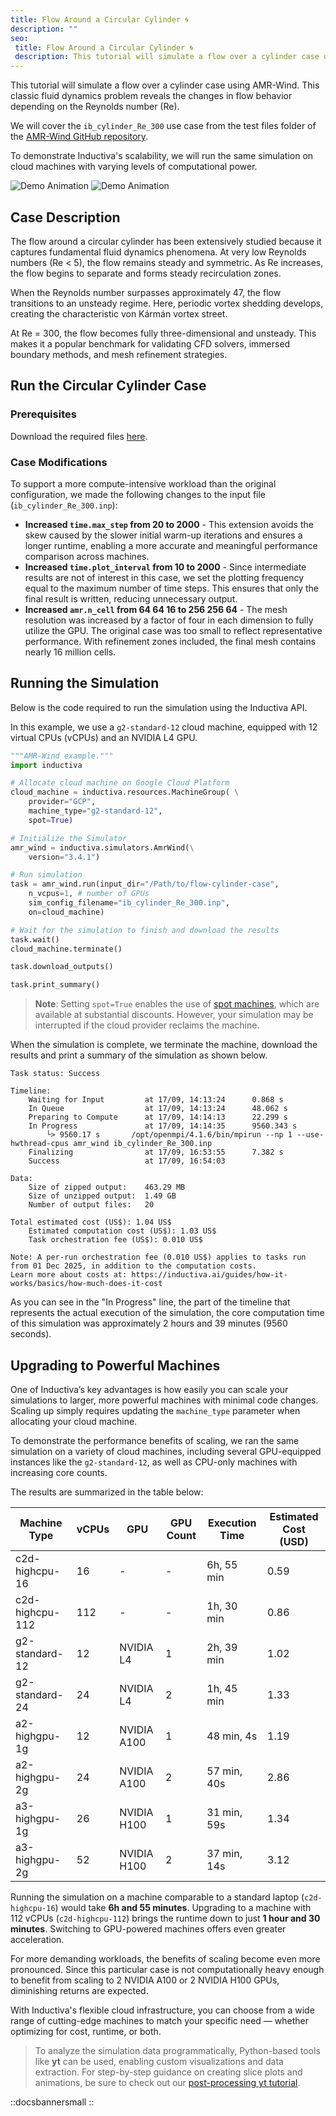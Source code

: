 ```yaml
---
title: Flow Around a Circular Cylinder 🌀
description: ""
seo:
 title: Flow Around a Circular Cylinder 🌀
 description: This tutorial will simulate a flow over a cylinder case using AMR-Wind. This classic fluid dynamics problem reveals the changes in flow behavior depending on the Reynolds number (Re). We will cover the `ib_cylinder_Re_300` use case from the test files folder of the AMR-Wind GitHub repository.
---
```


This tutorial will simulate a flow over a cylinder case using AMR-Wind. This classic fluid dynamics problem reveals the changes in flow behavior depending on the Reynolds number (Re).

We will cover the `ib_cylinder_Re_300` use case from the test files folder of the [AMR-Wind GitHub repository](https://github.com/Exawind/amr-wind/tree/main/test/test_files/ib_cylinder_Re_300).

To demonstrate Inductiva's scalability, we will run the same simulation on cloud machines with varying levels of computational power.

![Demo Animation](amr-wind/Re100.gif)
![Demo Animation](amr-wind/Re10000.gif)

## Case Description
The flow around a circular cylinder has been extensively studied because it captures fundamental fluid dynamics phenomena. At very low Reynolds numbers (Re < 5), the flow remains steady and symmetric. As Re increases, the flow begins to separate and forms steady recirculation zones.

When the Reynolds number surpasses approximately 47, the flow transitions to an unsteady regime. Here, periodic vortex shedding develops, creating the characteristic von Kármán vortex street.

At Re = 300, the flow becomes fully three-dimensional and unsteady. This makes it a popular benchmark for validating CFD solvers, immersed boundary methods, and mesh refinement strategies.

## Run the Circular Cylinder Case

### Prerequisites
Download the required files [here](https://storage.googleapis.com/inductiva-api-demo-files/flow-cylinder-case-files.zip).

### Case Modifications
To support a more compute-intensive workload than the original configuration, we made the following changes to the input file (`ib_cylinder_Re_300.inp`):

* **Increased `time.max_step` from 20 to 2000** - This extension avoids the skew caused by the slower initial warm-up iterations and ensures a longer runtime, enabling a more accurate and meaningful performance comparison across machines.
* **Increased `time.plot_interval` from 10 to 2000** - Since intermediate results are not of interest in this case, we set the plotting frequency equal to the maximum number of time steps. This ensures that only the final result is written, reducing unnecessary output.
* **Increased `amr.n_cell` from 64 64 16 to 256 256 64** - The mesh resolution was increased by a factor of four in each dimension to fully utilize the GPU. The original case was too small to reflect representative performance. With refinement zones included, the final mesh contains nearly 16 million cells.

## Running the Simulation
Below is the code required to run the simulation using the Inductiva API.

In this example, we use a `g2-standard-12` cloud machine, equipped with 12 virtual CPUs (vCPUs) and an NVIDIA L4 GPU.

```python
"""AMR-Wind example."""
import inductiva

# Allocate cloud machine on Google Cloud Platform
cloud_machine = inductiva.resources.MachineGroup( \
    provider="GCP",
    machine_type="g2-standard-12",
    spot=True)

# Initialize the Simulator
amr_wind = inductiva.simulators.AmrWind(\
    version="3.4.1")

# Run simulation
task = amr_wind.run(input_dir="/Path/to/flow-cylinder-case",
	n_vcpus=1, # number of GPUs
    sim_config_filename="ib_cylinder_Re_300.inp",
    on=cloud_machine)

# Wait for the simulation to finish and download the results
task.wait()
cloud_machine.terminate()

task.download_outputs()

task.print_summary()
```

> **Note**: Setting `spot=True` enables the use of [spot machines](/how-it-works/machines/spot-machines.md), which are available at substantial discounts.
> However, your simulation may be interrupted if the cloud provider reclaims the machine.

When the simulation is complete, we terminate the machine, download the results and print a summary of the simulation as shown below.

```
Task status: Success

Timeline:
	Waiting for Input         at 17/09, 14:13:24      0.868 s
	In Queue                  at 17/09, 14:13:24      48.062 s
	Preparing to Compute      at 17/09, 14:14:13      22.299 s
	In Progress               at 17/09, 14:14:35      9560.343 s
		└> 9560.17 s       /opt/openmpi/4.1.6/bin/mpirun --np 1 --use-hwthread-cpus amr_wind ib_cylinder_Re_300.inp
	Finalizing                at 17/09, 16:53:55      7.382 s
	Success                   at 17/09, 16:54:03

Data:
	Size of zipped output:    463.29 MB
	Size of unzipped output:  1.49 GB
	Number of output files:   20

Total estimated cost (US$): 1.04 US$
	Estimated computation cost (US$): 1.03 US$
	Task orchestration fee (US$): 0.010 US$

Note: A per-run orchestration fee (0.010 US$) applies to tasks run from 01 Dec 2025, in addition to the computation costs.
Learn more about costs at: https://inductiva.ai/guides/how-it-works/basics/how-much-does-it-cost
```

As you can see in the "In Progress" line, the part of the timeline that
represents the actual execution of the simulation,
the core computation time of this simulation was approximately 2 hours and 39 minutes (9560 seconds).

## Upgrading to Powerful Machines
One of Inductiva’s key advantages is how easily you can scale your simulations to larger, more powerful machines with minimal code changes. Scaling up simply requires updating the `machine_type` parameter when allocating your cloud machine.

To demonstrate the performance benefits of scaling, we ran the same simulation on a variety of cloud machines, including several GPU-equipped instances like the `g2-standard-12`, as well as CPU-only machines with increasing core counts.

The results are summarized in the table below:

| Machine Type     | vCPUs | GPU         | GPU Count | Execution Time | Estimated Cost (USD) |
|------------------|-------|-------------|-----------|----------------|--------------------- |
| c2d-highcpu-16   | 16    | -           | -         | 6h, 55 min     | 0.59                 |
| c2d-highcpu-112  | 112   | -           | -         | 1h, 30 min     | 0.86                 |
| g2-standard-12   | 12    | NVIDIA L4   | 1         | 2h, 39 min     | 1.02                 |
| g2-standard-24   | 24    | NVIDIA L4   | 2         | 1h, 45 min     | 1.33                 |
| a2-highgpu-1g    | 12    | NVIDIA A100 | 1         | 48 min, 4s     | 1.19                 |
| a2-highgpu-2g    | 24    | NVIDIA A100 | 2         | 57 min, 40s    | 2.86                 |
| a3-highgpu-1g    | 26    | NVIDIA H100 | 1         | 31 min, 59s    | 1.34                 |
| a3-highgpu-2g    | 52    | NVIDIA H100 | 2         | 37 min, 14s    | 3.12                 |

Running the simulation on a machine comparable to a standard laptop (`c2d-highcpu-16`) would take **6h and 55 minutes**. Upgrading to a machine with 112 vCPUs (`c2d-highcpu-112`) brings the runtime down to just **1 hour and 30 minutes**. Switching to GPU-powered machines offers even greater acceleration.

For more demanding workloads, the benefits of scaling become even more pronounced. Since this particular case is not computationally heavy enough to benefit from scaling to 2 NVIDIA A100 or 2 NVIDIA H100 GPUs, diminishing returns are expected.

With Inductiva's flexible cloud infrastructure, you can choose from a wide range of cutting-edge machines to match your specific need — whether optimizing for cost, runtime, or both.

> To analyze the simulation data programmatically, Python-based tools like **yt** can be used, enabling
custom visualizations and data extraction. For step-by-step guidance on creating slice plots and animations,
be sure to check out our [post-processing yt tutorial](amr-wind/visualization/yt-for-post-processing).

::docsbannersmall
::

